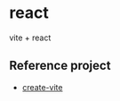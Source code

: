 # react

vite + react

## Reference project

- [create-vite](https://github.com/vitejs/vite/tree/main/packages/create-vite/template-react-ts)